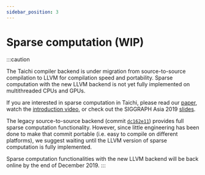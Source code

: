 ```yaml
---
sidebar_position: 3
---
```


# Sparse computation (WIP)

:::caution

The Taichi compiler backend is under migration from source-to-source
compilation to LLVM for compilation speed and portability. Sparse
computation with the new LLVM backend is not yet fully implemented on
multithreaded CPUs and GPUs.

If you are interested in sparse computation in Taichi, please read our
[paper](http://taichi.graphics/wp-content/uploads/2019/09/taichi_lang.pdf),
watch the [introduction
video](https://www.youtube.com/watch?v=wKw8LMF3Djo), or check out the
SIGGRAPH Asia 2019
[slides](http://taichi.graphics/wp-content/uploads/2019/12/taichi_slides.pdf).

The legacy source-to-source backend (commit [`dc162e11`](https://github.com/taichi-dev/taichi/tree/dc162e11)) provides full
sparse computation functionality. However, since little engineering has
been done to make that commit portable (i.e. easy to compile on
different platforms), we suggest waiting until the LLVM version of
sparse computation is fully implemented.

Sparse computation functionalities with the new LLVM backend will be
back online by the end of December 2019.
:::
